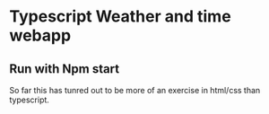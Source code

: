 # Typescript Weather and time webapp

## Run with Npm start


So far this has tunred out to be more of an exercise in html/css than typescript.
